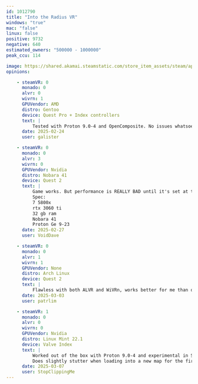 ```yaml
---
id: 1012790
title: "Into the Radius VR"
windows: "true"
mac: "false"
linux: false
positive: 9732
negative: 640
estimated_owners: "500000 - 1000000"
peak_ccu: 114

image: https://shared.akamai.steamstatic.com/store_item_assets/steam/apps/1012790/header.jpg?t=1730487332
opinions:

    - steamVR: 0
      monado: 0
      alvr: 0
      wivrn: 1
      GPUVendor: AMD
      distro: Gentoo
      device: Quest Pro + Index controllers
      text: |
          Tested with Proton 9.0-4 and OpenComposite. No issues whatsoever.
      date: 2025-02-24
      user: galister

    - steamVR: 0
      monado: 0
      alvr: 3
      wivrn: 0
      GPUVendor: Nvidia
      distro: Nobara 41
      device: Quest 2
      text: |
          Game works. But performance is REALLY BAD until it's set at the lowest possible. Then it's playable with random frame drops.
          Spec:
          7 5800x
          rtx 3060 ti
          32 gb ram
          Nobara 41
          Proton Ge 9-23
      date: 2025-02-27
      user: VoidDave

    - steamVR: 0
      monado: 0
      alvr: 1
      wivrn: 1
      GPUVendor: None
      distro: Arch Linux
      device: Quest 2
      text: |
          Flawless with both ALVR and WiVRn, works better for me than on Windows in fact.
      date: 2025-03-03
      user: patrlim

    - steamVR: 1
      monado: 0
      alvr: 0
      wivrn: 0
      GPUVendor: Nvidia
      distro: Linux Mint 22.1
      device: Valve Index
      text: |
          Worked out of the box with Proton 9.0-4 and experimental in SteamVR
          Does slightly stutter when loading into a new map for the first time but will go away after a while when the map is fully loaded.
      date: 2025-03-07
      user: StopClippingMe
---
```

